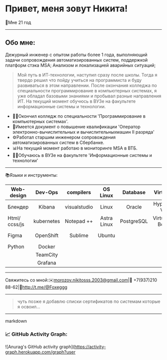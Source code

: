 <H1>Привет, меня зовут Никита!</H1>
<p>👤Мне 21 год</p>
	
---

<h2>Обо мне:</h2>

<p> Дежурный инженер с опытом работы более 1 года, выполняющий задачи сопровождения автоматизированных систем,
поддержкой платформ стэка MSA; Анализом и локализацией аварийных ситуаций;

> Мой путь в ИТ-технологии, наступил сразу после школы. Тогда я твердо решил что пойду учиться на программиста и буду развиваться в этом направлении. После окончания колледжа по специальности программирование в компьютерных системах, я уже обладал базовыми знаниями и пробывал разные направления ИТ. На текущий момент обучюсь в ВУЗе на факультете информационные системы и технологии.</p>

- 🧑‍🎓Окончил колледж по специальности 'Программирование в компьютерных системах'.
- 🧰Имеется документ о повышение квалификации 'Оператор электронно-вычислительных и вычислительныхмашин II разряда'
- ⚙️Работал старшим инженером сопровождения автоматизированных систем в Сбербанке.
- 📊На текущий момент работаю в мониторинге MSA в ВТБ.
- 👨‍🎓Обучаюсь в ВУЗе на факультете 'Информационные системы и технологии'

---

</h2>📚Языки и инструменты:</h2>

| Web-design    | Dev-Ops            | compilers   | OS Linux   | Database  | Virtual	 | Other	         |
| ------------- |:------------------:| :----------:|:----------:|:---------:|:----------:|----------------------:|
| Блендер       | Kibana	     | visualstudio| Linux      | Oracle    | Hyper-V	 | Atlassian Confluence  |
| Html/сcss/js  | kubernetes	     | Notepad ++  | Astra Linux| PostgreSQL| Virtual-Box| Service managemen     |
| Figma		| OpenShift          | Sublime	   | Ubuntu	| 	    | 		 | jira service managemen|
| Python	| Docker             | 		   | 		| 	    | 		 | 			 |
| 		| TeamCity           | 		   | 		| 	    | 		 | 			 |
| 		| Grafana            | 		   | 		| 	    | 		 | 			 |

---

Свяжитесь со мной:✉️morozov.nikitosss.2003@gmail.com|📱 +7(937)210 88-62|💬http://t.me/@Foxeggg

---

> чуть позже я добавлю списки сертификатов по системам которые я освоил...

---

markdown
### 📈 GitHub Activity Graph:
![Anurag's GitHub activity graph](https://activity-graph.herokuapp.com/graph?user
